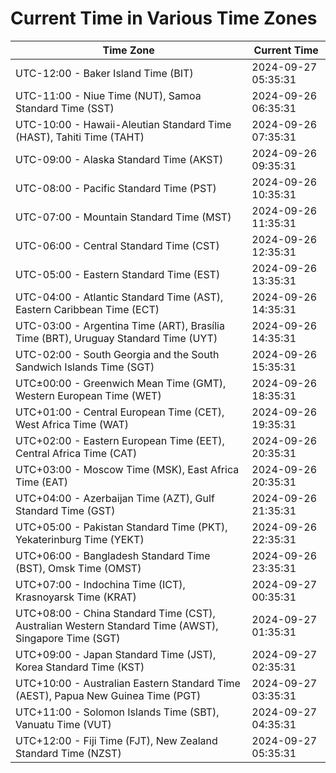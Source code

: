 # Current Time in Various Time Zones

| Time Zone | Current Time |
|-----------|--------------|
| UTC-12:00 - Baker Island Time (BIT) | 2024-09-27 05:35:31 |
| UTC-11:00 - Niue Time (NUT), Samoa Standard Time (SST) | 2024-09-26 06:35:31 |
| UTC-10:00 - Hawaii-Aleutian Standard Time (HAST), Tahiti Time (TAHT) | 2024-09-26 07:35:31 |
| UTC-09:00 - Alaska Standard Time (AKST) | 2024-09-26 09:35:31 |
| UTC-08:00 - Pacific Standard Time (PST) | 2024-09-26 10:35:31 |
| UTC-07:00 - Mountain Standard Time (MST) | 2024-09-26 11:35:31 |
| UTC-06:00 - Central Standard Time (CST) | 2024-09-26 12:35:31 |
| UTC-05:00 - Eastern Standard Time (EST) | 2024-09-26 13:35:31 |
| UTC-04:00 - Atlantic Standard Time (AST), Eastern Caribbean Time (ECT) | 2024-09-26 14:35:31 |
| UTC-03:00 - Argentina Time (ART), Brasília Time (BRT), Uruguay Standard Time (UYT) | 2024-09-26 14:35:31 |
| UTC-02:00 - South Georgia and the South Sandwich Islands Time (SGT) | 2024-09-26 15:35:31 |
| UTC±00:00 - Greenwich Mean Time (GMT), Western European Time (WET) | 2024-09-26 18:35:31 |
| UTC+01:00 - Central European Time (CET), West Africa Time (WAT) | 2024-09-26 19:35:31 |
| UTC+02:00 - Eastern European Time (EET), Central Africa Time (CAT) | 2024-09-26 20:35:31 |
| UTC+03:00 - Moscow Time (MSK), East Africa Time (EAT) | 2024-09-26 20:35:31 |
| UTC+04:00 - Azerbaijan Time (AZT), Gulf Standard Time (GST) | 2024-09-26 21:35:31 |
| UTC+05:00 - Pakistan Standard Time (PKT), Yekaterinburg Time (YEKT) | 2024-09-26 22:35:31 |
| UTC+06:00 - Bangladesh Standard Time (BST), Omsk Time (OMST) | 2024-09-26 23:35:31 |
| UTC+07:00 - Indochina Time (ICT), Krasnoyarsk Time (KRAT) | 2024-09-27 00:35:31 |
| UTC+08:00 - China Standard Time (CST), Australian Western Standard Time (AWST), Singapore Time (SGT) | 2024-09-27 01:35:31 |
| UTC+09:00 - Japan Standard Time (JST), Korea Standard Time (KST) | 2024-09-27 02:35:31 |
| UTC+10:00 - Australian Eastern Standard Time (AEST), Papua New Guinea Time (PGT) | 2024-09-27 03:35:31 |
| UTC+11:00 - Solomon Islands Time (SBT), Vanuatu Time (VUT) | 2024-09-27 04:35:31 |
| UTC+12:00 - Fiji Time (FJT), New Zealand Standard Time (NZST) | 2024-09-27 05:35:31 |
